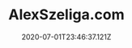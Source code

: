 ---
title: AlexSzeliga.com
date: "2020-07-01T23:46:37.121Z"
description: My most recent accomplishment was this blog. It's made with Gatsby.
projectUrl: https://alexszeliga.com/
image: ./mp-snoot.jpg
---